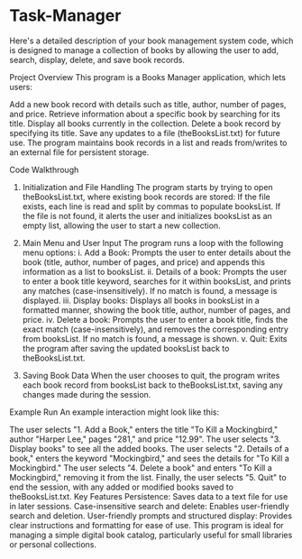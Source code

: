 # Task-Manager
Here's a detailed description of your book management system code, which is designed to manage a collection of books by allowing the user to add, search, display, delete, and save book records.

Project Overview
This program is a Books Manager application, which lets users:

Add a new book record with details such as title, author, number of pages, and price.
Retrieve information about a specific book by searching for its title.
Display all books currently in the collection.
Delete a book record by specifying its title.
Save any updates to a file (theBooksList.txt) for future use.
The program maintains book records in a list and reads from/writes to an external file for persistent storage.

Code Walkthrough
1. Initialization and File Handling
The program starts by trying to open theBooksList.txt, where existing book records are stored:
If the file exists, each line is read and split by commas to populate booksList.
If the file is not found, it alerts the user and initializes booksList as an empty list, allowing the user to start a new collection.

2. Main Menu and User Input
The program runs a loop with the following menu options:
i. Add a Book: Prompts the user to enter details about the book (title, author, number of pages, and price) and appends this information as a list to booksList.
ii. Details of a book: Prompts the user to enter a book title keyword, searches for it within booksList, and prints any matches (case-insensitively). If no match is found, a message is displayed.
iii. Display books: Displays all books in booksList in a formatted manner, showing the book title, author, number of pages, and price.
iv. Delete a book: Prompts the user to enter a book title, finds the exact match (case-insensitively), and removes the corresponding entry from booksList. If no match is found, a message is shown.
v. Quit: Exits the program after saving the updated booksList back to theBooksList.txt.

3. Saving Book Data
When the user chooses to quit, the program writes each book record from booksList back to theBooksList.txt, saving any changes made during the session.

Example Run
An example interaction might look like this:

The user selects "1. Add a Book," enters the title "To Kill a Mockingbird," author "Harper Lee," pages "281," and price "12.99".
The user selects "3. Display books" to see all the added books.
The user selects "2. Details of a book," enters the keyword "Mockingbird," and sees the details for "To Kill a Mockingbird."
The user selects "4. Delete a book" and enters "To Kill a Mockingbird," removing it from the list.
Finally, the user selects "5. Quit" to end the session, with any added or modified books saved to theBooksList.txt.
Key Features
Persistence: Saves data to a text file for use in later sessions.
Case-insensitive search and delete: Enables user-friendly search and deletion.
User-friendly prompts and structured display: Provides clear instructions and formatting for ease of use.
This program is ideal for managing a simple digital book catalog, particularly useful for small libraries or personal collections.
